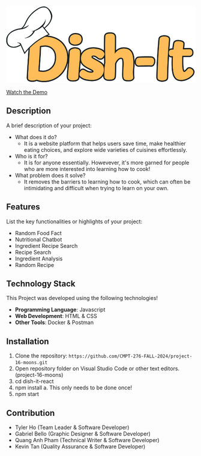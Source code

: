 [![Watch the Demo](./dish-it-react/public/images/logoNavBar.png)](https://www.youtube.com/watch?v=1rQyutNTqqw&t=7s&ab_channel=HooopCode)


[Watch the Demo](https://www.youtube.com/watch?v=1rQyutNTqqw&t=7s&ab_channel=HooopCode)

## Description
A brief description of your project:
- What does it do?
   - It is a website platform that helps users save time, make healthier eating choices, and explore wide varieties of cuisines effortlessly.
- Who is it for?
   - It is for anyone essentially. Howevever, it's more garned for people who are more interested into learning how to cook!
- What problem does it solve?
   - It removes the barriers to learning how to cook, which can often be intimidating and difficult when trying to learn on your own.

## Features
List the key functionalities or highlights of your project:
- Random Food Fact
- Nutritional Chatbot
- Ingredient Recipe Search
- Recipe Search
- Ingredient Analysis
- Random Recipe

## Technology Stack
This Project was developed using the following technologies!
- **Programming Language**: Javascript
- **Web Development**: HTML & CSS
- **Other Tools**: Docker & Postman

## Installation
1. Clone the repository:
   ```https://github.com/CMPT-276-FALL-2024/project-16-moons.git```
2. Open repository folder on Visual Studio Code or other text editors. (project-16-moons)
3. cd dish-it-react
5. npm install
  a. This only needs to be done once!
7. npm start

## Contribution
- Tyler Ho (Team Leader & Software Developer)
- Gabriel Bello (Graphic Designer & Software Developer)
- Quang Anh Pham (Technical Writer & Software Developer)
- Kevin Tan (Quality Assurance & Software Developer)
